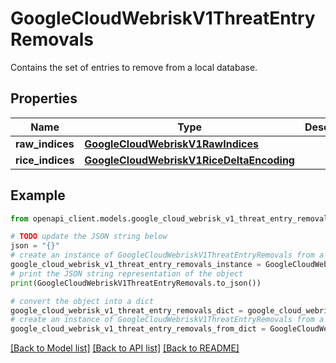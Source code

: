# GoogleCloudWebriskV1ThreatEntryRemovals

Contains the set of entries to remove from a local database.

## Properties

Name | Type | Description | Notes
------------ | ------------- | ------------- | -------------
**raw_indices** | [**GoogleCloudWebriskV1RawIndices**](GoogleCloudWebriskV1RawIndices.md) |  | [optional] 
**rice_indices** | [**GoogleCloudWebriskV1RiceDeltaEncoding**](GoogleCloudWebriskV1RiceDeltaEncoding.md) |  | [optional] 

## Example

```python
from openapi_client.models.google_cloud_webrisk_v1_threat_entry_removals import GoogleCloudWebriskV1ThreatEntryRemovals

# TODO update the JSON string below
json = "{}"
# create an instance of GoogleCloudWebriskV1ThreatEntryRemovals from a JSON string
google_cloud_webrisk_v1_threat_entry_removals_instance = GoogleCloudWebriskV1ThreatEntryRemovals.from_json(json)
# print the JSON string representation of the object
print(GoogleCloudWebriskV1ThreatEntryRemovals.to_json())

# convert the object into a dict
google_cloud_webrisk_v1_threat_entry_removals_dict = google_cloud_webrisk_v1_threat_entry_removals_instance.to_dict()
# create an instance of GoogleCloudWebriskV1ThreatEntryRemovals from a dict
google_cloud_webrisk_v1_threat_entry_removals_from_dict = GoogleCloudWebriskV1ThreatEntryRemovals.from_dict(google_cloud_webrisk_v1_threat_entry_removals_dict)
```
[[Back to Model list]](../README.md#documentation-for-models) [[Back to API list]](../README.md#documentation-for-api-endpoints) [[Back to README]](../README.md)


